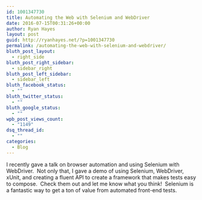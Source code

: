 ```yaml
---
id: 1001347730
title: Automating the Web with Selenium and WebDriver
date: 2016-07-15T00:31:26+00:00
author: Ryan Hayes
layout: post
guid: http://ryanhayes.net/?p=1001347730
permalink: /automating-the-web-with-selenium-and-webdriver/
bluth_post_layout:
  - right_side
bluth_post_right_sidebar:
  - sidebar_right
bluth_post_left_sidebar:
  - sidebar_left
bluth_facebook_status:
  - ""
bluth_twitter_status:
  - ""
bluth_google_status:
  - ""
wpb_post_views_count:
  - "1149"
dsq_thread_id:
  - ""
categories:
  - Blog
---
```

I recently gave a talk on browser automation and using Selenium with WebDriver.  Not only that, I gave a demo of using Selenium, WebDriver, xUnit, and creating a fluent API to create a framework that makes tests easy to compose.  Check them out and let me know what you think!  Selenium is a fantastic way to get a ton of value from automated front-end tests.